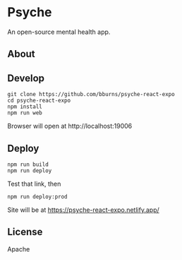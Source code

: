 # Psyche

An open-source mental health app.

## About

## Develop

    git clone https://github.com/bburns/psyche-react-expo
    cd psyche-react-expo
    npm install
    npm run web

Browser will open at http://localhost:19006

## Deploy

    npm run build
    npm run deploy

Test that link, then

    npm run deploy:prod

Site will be at https://psyche-react-expo.netlify.app/

## License

Apache
